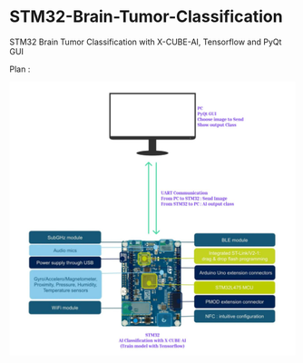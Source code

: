 # STM32-Brain-Tumor-Classification
STM32 Brain Tumor Classification with X-CUBE-AI, Tensorflow and PyQt GUI

Plan : 

![image-20241106160929185](README.assets/image-20241106160929185.png)

